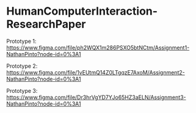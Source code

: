 # HumanComputerInteraction-ResearchPaper

Prototype 1:
https://www.figma.com/file/ph2WQX1m286PSXO5btNCtm/Assignment1-NathanPinto?node-id=0%3A1

Prototype 2:
https://www.figma.com/file/1vEUtmQ14Z0LTgqzE7AxoM/Assignment2-NathanPinto?node-id=0%3A1

Prototype 3:
https://www.figma.com/file/Dr3hrVgYD7YJo65HZ3aELN/Assignment3-NathanPinto?node-id=0%3A1
